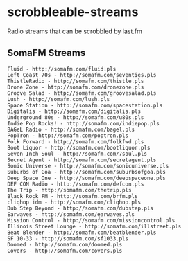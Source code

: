 # scrobbleable-streams
Radio streams that can be scrobbled by last.fm


## SomaFM Streams
    Fluid - http://somafm.com/fluid.pls
    Left Coast 70s - http://somafm.com/seventies.pls
    ThistleRadio - http://somafm.com/thistle.pls
    Drone Zone - http://somafm.com/dronezone.pls
    Groove Salad - http://somafm.com/groovesalad.pls
    Lush - http://somafm.com/lush.pls
    Space Station - http://somafm.com/spacestation.pls
    Digitalis - http://somafm.com/digitalis.pls
    Underground 80s - http://somafm.com/u80s.pls
    Indie Pop Rocks! - http://somafm.com/indiepop.pls
    BAGeL Radio - http://somafm.com/bagel.pls
    PopTron - http://somafm.com/poptron.pls
    Folk Forward - http://somafm.com/folkfwd.pls
    Boot Liquor - http://somafm.com/bootliquor.pls
    Seven Inch Soul - http://somafm.com/7soul.pls
    Secret Agent - http://somafm.com/secretagent.pls
    Sonic Universe - http://somafm.com/sonicuniverse.pls
    Suburbs of Goa - http://somafm.com/suburbsofgoa.pls
    Deep Space One - http://somafm.com/deepspaceone.pls
    DEF CON Radio - http://somafm.com/defcon.pls
    The Trip - http://somafm.com/thetrip.pls
    Black Rock FM - http://somafm.com/brfm.pls
    cliqhop idm - http://somafm.com/cliqhop.pls
    Dub Step Beyond - http://somafm.com/dubstep.pls
    Earwaves - http://somafm.com/earwaves.pls
    Mission Control - http://somafm.com/missioncontrol.pls
    Illinois Street Lounge - http://somafm.com/illstreet.pls
    Beat Blender - http://somafm.com/beatblender.pls
    SF 10-33 - http://somafm.com/sf1033.pls
    Doomed - http://somafm.com/doomed.pls
    Covers - http://somafm.com/covers.pls
